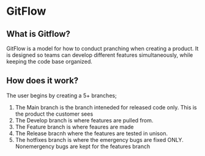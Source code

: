 # GitFlow

## What is Gitflow?
GitFlow is a model for how to conduct pranching when creating a product. It is designed so teams can develop different features simultaneously, while keeping the code base organized. 

## How does it work?
The user begins by creating a 5+ branches;
1.  The Main branch is the branch inteneded for released code only. This is the product the customer sees 
2.  The Develop branch is where features are pulled from. 
3.  The Feature branch is where feaures are made
4.  The Release bracnh where the features are tested in unison. 
5.  The hotfixes branch is where the emergency bugs are fixed ONLY. Nonemergency bugs are kept for the features branch

